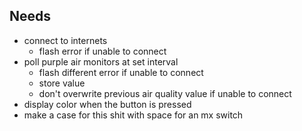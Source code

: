 ## Needs

- connect to internets
	- flash error if unable to connect
- poll purple air monitors at set interval
	- flash different error if unable to connect
	- store value
	- don't overwrite previous air quality value if unable to connect
- display color when the button is pressed
- make a case for this shit with space for an mx switch


